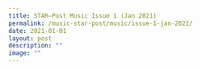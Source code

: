 ```yaml
---
title: STAR–Post Music Issue 1 (Jan 2021)
permalink: /music-star-post/music/issue-1-jan-2021/
date: 2021-01-01
layout: post
description: ""
image: ""
---
```

